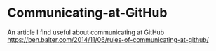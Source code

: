 # Communicating-at-GitHub
An article I find useful about communicating at GitHub
https://ben.balter.com/2014/11/06/rules-of-communicating-at-github/
